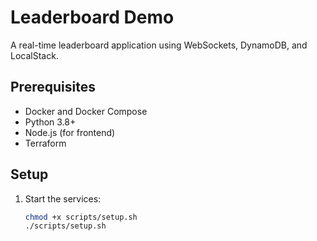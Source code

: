 # Leaderboard Demo

A real-time leaderboard application using WebSockets, DynamoDB, and LocalStack.

## Prerequisites

- Docker and Docker Compose
- Python 3.8+
- Node.js (for frontend)
- Terraform

## Setup

1. Start the services:
   ```bash
   chmod +x scripts/setup.sh
   ./scripts/setup.sh